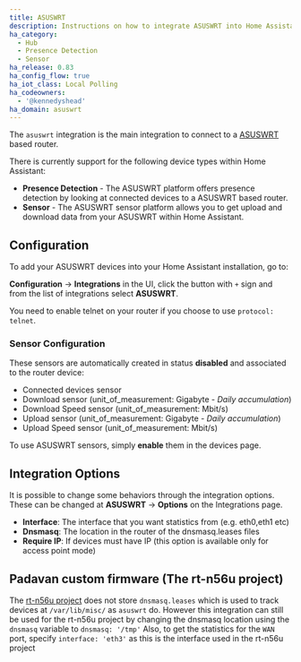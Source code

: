 ```yaml
---
title: ASUSWRT
description: Instructions on how to integrate ASUSWRT into Home Assistant.
ha_category:
  - Hub
  - Presence Detection
  - Sensor
ha_release: 0.83
ha_config_flow: true
ha_iot_class: Local Polling
ha_codeowners:
  - '@kennedyshead'
ha_domain: asuswrt
---
```


The `asuswrt` integration is the main integration to connect to a [ASUSWRT](https://www.asus.com/ASUSWRT/) based router.

There is currently support for the following device types within Home Assistant:

- **Presence Detection** - The ASUSWRT platform offers presence detection by looking at connected devices to a ASUSWRT based router.
- **Sensor** - The ASUSWRT sensor platform allows you to get upload and download data from your ASUSWRT within Home Assistant.

## Configuration

To add your ASUSWRT devices into your Home Assistant installation, go to:

**Configuration** -> **Integrations** in the UI, click the button with `+` sign and from the list of integrations select **ASUSWRT**.

<div class='note warning'>

You need to enable telnet on your router if you choose to use `protocol: telnet`.

</div>

### Sensor Configuration

These sensors are automatically created in status **disabled** and associated to the router device:

- Connected devices sensor
- Download sensor (unit_of_measurement: Gigabyte - *Daily accumulation*)
- Download Speed sensor (unit_of_measurement: Mbit/s)
- Upload sensor (unit_of_measurement: Gigabyte - *Daily accumulation*)
- Upload Speed sensor (unit_of_measurement: Mbit/s)

To use ASUSWRT sensors, simply **enable** them in the devices page.

## Integration Options

It is possible to change some behaviors through the integration options. These can be changed at **ASUSWRT** -> **Options** on the Integrations page.

- **Interface**: The interface that you want statistics from (e.g. eth0,eth1 etc)
- **Dnsmasq**: The location in the router of the dnsmasq.leases files
- **Require IP**: If devices must have IP (this option is available only for access point mode)

## Padavan custom firmware (The rt-n56u project)

The [rt-n56u project](https://bitbucket.org/padavan/rt-n56u) does not store `dnsmasq.leases` which is used to track devices at `/var/lib/misc/` as `asuswrt` do. However this integration can still be used for the rt-n56u project by changing the dnsmasq location using the `dnsmasq` variable to `dnsmasq: '/tmp'`
Also, to get the statistics for the `WAN` port, specify `interface: 'eth3'` as this is the interface used in the rt-n56u project
